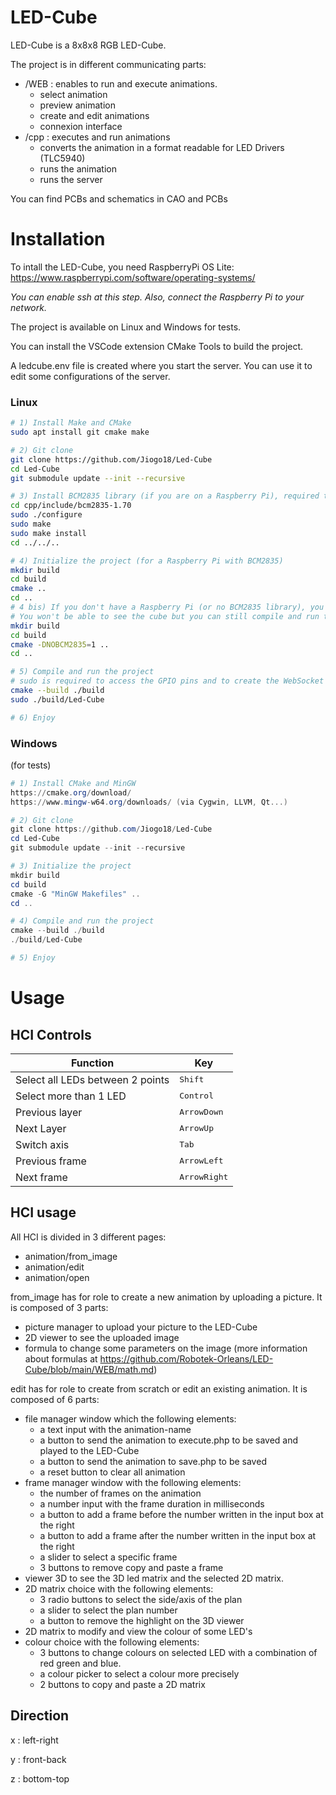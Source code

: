 # LED-Cube
LED-Cube is a 8x8x8 RGB LED-Cube.

The project is in different communicating parts:

- /WEB : enables to run and execute animations. 
    - select animation
    - preview animation
    - create and edit animations
    - connexion interface
- /cpp : executes and run animations
    - converts the animation in a format readable for LED Drivers (TLC5940)
    - runs the animation
    - runs the server

You can find PCBs and schematics in CAO and PCBs

# Installation
To intall the LED-Cube, you need RaspberryPi OS Lite:
https://www.raspberrypi.com/software/operating-systems/

*You can enable ssh at this step.
Also, connect the Raspberry Pi to your network.*

The project is available on Linux and Windows for tests.

You can install the VSCode extension CMake Tools to build the project.

A ledcube.env file is created where you start the server. You can use it to edit some configurations of the server.

### Linux

```sh
# 1) Install Make and CMake
sudo apt install git cmake make

# 2) Git clone
git clone https://github.com/Jiogo18/Led-Cube
cd Led-Cube
git submodule update --init --recursive

# 3) Install BCM2835 library (if you are on a Raspberry Pi), required to control the LEDs
cd cpp/include/bcm2835-1.70
sudo ./configure
sudo make
sudo make install
cd ../../..

# 4) Initialize the project (for a Raspberry Pi with BCM2835)
mkdir build
cd build
cmake ..
cd ..
# 4 bis) If you don't have a Raspberry Pi (or no BCM2835 library), you can use the following command instead of the previous one
# You won't be able to see the cube but you can still compile and run the server.
mkdir build
cd build
cmake -DNOBCM2835=1 ..
cd ..

# 5) Compile and run the project
# sudo is required to access the GPIO pins and to create the WebSocket
cmake --build ./build
sudo ./build/Led-Cube

# 6) Enjoy
```

### Windows
(for tests)
```powershell
# 1) Install CMake and MinGW
https://cmake.org/download/
https://www.mingw-w64.org/downloads/ (via Cygwin, LLVM, Qt...)

# 2) Git clone
git clone https://github.com/Jiogo18/Led-Cube
cd Led-Cube
git submodule update --init --recursive

# 3) Initialize the project
mkdir build
cd build
cmake -G "MinGW Makefiles" ..
cd ..

# 4) Compile and run the project
cmake --build ./build
./build/Led-Cube

# 5) Enjoy
```

# Usage

## HCI Controls

| Function                         | Key                   |
| -------------------------------- | --------------------- |
| Select all LEDs between 2 points | <kbd>Shift</kbd>      |
| Select more than 1 LED           | <kbd>Control</kbd>    |
| Previous layer                   | <kbd>ArrowDown</kbd>  |
| Next Layer                       | <kbd>ArrowUp</kbd>    |
| Switch axis                      | <kbd>Tab</kbd>        |
| Previous frame                   | <kbd>ArrowLeft</kbd>  |
| Next frame                       | <kbd>ArrowRight</kbd> |

## HCI usage

All HCI is divided in 3 different pages:
 - animation/from_image
 - animation/edit
 - animation/open

from_image has for role to create a new animation by uploading a picture. It is composed of 3 parts: 
 - picture manager to upload your picture to the LED-Cube
 - 2D viewer to see the uploaded image
 - formula to change some parameters on the image (more information about formulas at https://github.com/Robotek-Orleans/LED-Cube/blob/main/WEB/math.md)

edit has for role to create from scratch or edit an existing animation. It is composed of 6 parts:
 - file manager window which the following elements:
    - a text input with the animation-name
    - a button to send the animation to execute.php to be saved and played to the LED-Cube
    - a button to send the animation to save.php to be saved
    - a reset button to clear all animation
 - frame manager window with the following elements:
    - the number of frames on the animation
    - a number input with the frame duration in milliseconds
    - a button to add a frame before the number written in the input box at the right 
    - a button to add a frame after the number written in the input box at the right
    - a slider to select a specific frame
    - 3 buttons to remove copy and paste a frame
 - viewer 3D to see the 3D led matrix and the selected 2D matrix.
 - 2D matrix choice with the following elements:
    - 3 radio buttons to select the side/axis of the plan
    - a slider to select the plan number
    - a button to remove the  highlight on the 3D viewer
 - 2D matrix to modify and view the colour of some LED's 
 - colour choice with the following elements:
    - 3 buttons to change colours on selected LED with a combination of red green and blue.
    - a colour picker to select a colour more precisely
    - 2 buttons to copy and paste a 2D matrix


## Direction

x : left-right

y : front-back

z : bottom-top

